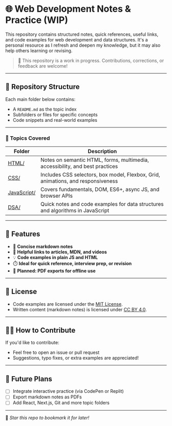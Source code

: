 # 🌐 Web Development Notes & Practice (WIP)

This repository contains structured notes, quick references, useful links, and code examples for web development and data structures. It's a personal resource as I refresh and deepen my knowledge, but it may also help others learning or revising.

> 🚧 This repository is a work in progress. Contributions, corrections, or feedback are welcome!

---

## 📂 Repository Structure

Each main folder below contains:

- A `README.md` as the topic index
- Subfolders or files for specific concepts
- Code snippets and real-world examples

---

### 🔗 Topics Covered

| Folder                                | Description                                                                      |
| ------------------------------------- | -------------------------------------------------------------------------------- |
| [HTML/](./HTML/README.md)             | Notes on semantic HTML, forms, multimedia, accessibility, and best practices     |
| [CSS/](./CSS/README.md)               | Includes CSS selectors, box model, Flexbox, Grid, animations, and responsiveness |
| [JavaScript/](./JavaScript/README.md) | Covers fundamentals, DOM, ES6+, async JS, and browser APIs                       |
| [DSA/](./DSA/README.md)               | Quick notes and code examples for data structures and algorithms in JavaScript   |

---

## 🧠 Features

- 📘 **Concise markdown notes**
- 📎 **Helpful links to articles, MDN, and videos**
- 💡 **Code examples in plain JS and HTML**
- ⏱️ **Ideal for quick reference, interview prep, or revision**
- 📄 **Planned: PDF exports for offline use**

---

## 📜 License

- Code examples are licensed under the [MIT License](./LICENSE).
- Written content (markdown notes) is licensed under [CC BY 4.0](https://creativecommons.org/licenses/by/4.0/).

---

## 🙋‍♂️ How to Contribute

If you'd like to contribute:

- Feel free to open an issue or pull request
- Suggestions, typo fixes, or extra examples are appreciated!

---

## 🌱 Future Plans

- [ ] Integrate interactive practice (via CodePen or Replit)
- [ ] Export markdown notes as PDFs
- [ ] Add React, Next.js, Git and more topic folders

---

📌 _Star this repo to bookmark it for later!_
